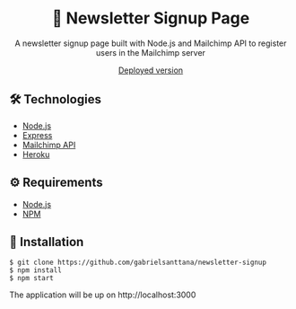 # <div align="center">📰 Newsletter Signup Page</iv>

<p align="center">A newsletter signup page built with Node.js and Mailchimp API to register users in the Mailchimp server</p>

<p align="center"><a href="https://gabriel-newsletter.herokuapp.com](https://gabriel-newsletter.herokuapp.com">Deployed version</a>

## 🛠️ Technologies

<ul>
  <li><a href="https://nodejs.org/en/">Node.js</a></li>
  <li><a href="https://expressjs.com/pt-br/">Express</a></li>
  <li><a href="https://mailchimp.com/developer/guides/get-started-with-mailchimp-api-3/">Mailchimp API</a></li>
  <li><a href="https://devcenter.heroku.com/">Heroku</a></li>
</ul>

## ⚙️ Requirements

<ul>
  <li><a href="https://nodejs.org/en/">Node.js</a></li>
  <li><a href="https://www.npmjs.com/">NPM</a></li>
</ul>

## 🚀 Installation

```
$ git clone https://github.com/gabrielsanttana/newsletter-signup
$ npm install
$ npm start
```

The application will be up on http://localhost:3000
